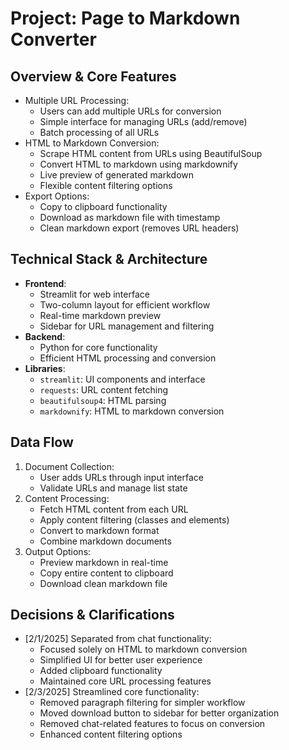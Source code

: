 # Project: Page to Markdown Converter

## Overview & Core Features
- Multiple URL Processing:
  - Users can add multiple URLs for conversion
  - Simple interface for managing URLs (add/remove)
  - Batch processing of all URLs
- HTML to Markdown Conversion:
  - Scrape HTML content from URLs using BeautifulSoup
  - Convert HTML to markdown using markdownify
  - Live preview of generated markdown
  - Flexible content filtering options
- Export Options:
  - Copy to clipboard functionality
  - Download as markdown file with timestamp
  - Clean markdown export (removes URL headers)

## Technical Stack & Architecture
- **Frontend**: 
  - Streamlit for web interface
  - Two-column layout for efficient workflow
  - Real-time markdown preview
  - Sidebar for URL management and filtering
- **Backend**: 
  - Python for core functionality
  - Efficient HTML processing and conversion
- **Libraries**:
  - `streamlit`: UI components and interface
  - `requests`: URL content fetching
  - `beautifulsoup4`: HTML parsing
  - `markdownify`: HTML to markdown conversion

## Data Flow
1. Document Collection:
   - User adds URLs through input interface
   - Validate URLs and manage list state
2. Content Processing:
   - Fetch HTML content from each URL
   - Apply content filtering (classes and elements)
   - Convert to markdown format
   - Combine markdown documents
3. Output Options:
   - Preview markdown in real-time
   - Copy entire content to clipboard
   - Download clean markdown file

## Decisions & Clarifications
- [2/1/2025] Separated from chat functionality:
  - Focused solely on HTML to markdown conversion
  - Simplified UI for better user experience
  - Added clipboard functionality
  - Maintained core URL processing features
- [2/3/2025] Streamlined core functionality:
  - Removed paragraph filtering for simpler workflow
  - Moved download button to sidebar for better organization
  - Removed chat-related features to focus on conversion
  - Enhanced content filtering options
